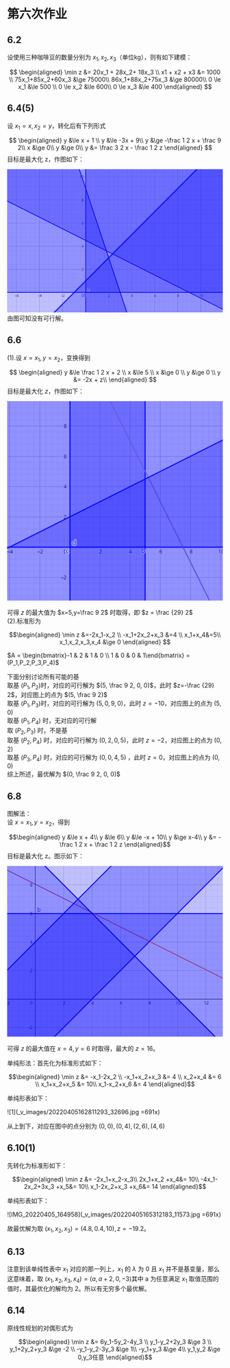# 第六次作业

## 6.2
设使用三种咖啡豆的数量分别为 $x_1, x_2, x_3$（单位kg），则有如下建模：

$$
\begin{aligned}
\min z &= 20x_1 + 28x_2+ 18x_3 \\
x1 + x2 + x3 &= 1000 \\
75x_1+85x_2+60x_3 &\ge 75000\\
86x_1+88x_2+75x_3 &\ge 80000\\
0 \le x_1 &\le 500 \\
0 \le x_2 &\le 600\\
0 \le x_3 &\le 400
\end{aligned}
$$

## 6.4(5)
设 $x_1 = x, x_2 = y$，转化后有下列形式

$$
\begin{aligned}
y &\le x + 1 \\
y &\le -3x + 9\\
y &\ge -\frac 1 2 x + \frac 9 2\\
x &\ge 0\\
y &\ge 0\\
y &= \frac 3 2 x - \frac 1 2 z
\end{aligned}
$$
目标是最大化 z，作图如下：

![](_v_images/20220405150835027_16030.png)
由图可知没有可行解。

## 6.6
(1).设 $x = x_1, y = x_2$，变换得到

$$
\begin{aligned}
y &\le \frac 1 2 x + 2 \\
x &\le 5 \\
x &\ge 0 \\
y &\ge 0 \\
y &= -2x + z\\ 
\end{aligned}
$$
目标是最大化 $z$，作图如下：

![](_v_images/20220405151425994_17618.png)

可得 $z$ 的最大值为 $x=5,y=\frac 9 2$ 时取得，即 $z = \frac {29} 2$  
(2).标准形为

$$\begin{aligned}
\min z &=-2x_1-x_2 \\
-x_1+2x_2+x_3 &=4 \\
x_1+x_4&=5\\
x_1,x_2,x_3,x_4 &\ge 0
\end{aligned}
$$

$A = \begin{bmatrix}-1 & 2 & 1 & 0 \\ 1 & 0 & 0 & 1\end{bmatrix} = (P_1,P_2,P_3,P_4)$

下面分别讨论所有可能的基  
取基 $(P_1, P_2)$时，对应的可行解为 $(5, \frac 9 2, 0, 0)$，此时 $z=-\frac {29} 2$，对应图上的点为 $(5, \frac 9 2)$  
取基 $(P_1, P_3)$时，对应的可行解为 $(5, 0, 9, 0)$，此时 $z = -10$，对应图上的点为 $(5, 0)$  
取基 $(P_1, P_4)$ 时，无对应的可行解  
取 $(P_2, P_3)$ 时，不是基  
取基 $(P_2, P_4)$ 时，对应的可行解为 $(0, 2, 0, 5)$，此时 $z = -2$，对应图上的点为 $(0, 2)$  
取基 $(P_3, P_4)$ 时，对应的可行解为 $(0, 0, 4, 5)$ ，此时 $z = 0$，对应图上的点为 $(0, 0)$  
综上所述，最优解为 $(0, \frac 9 2, 0, 0)$

## 6.8
图解法：  
设 $x = x_1, y = x_2$，得到

$$\begin{aligned}
y &\le x + 4\\
y &\le 6\\
y &\le -x + 10\\
y &\ge x-4\\
y &= -\frac 1 2 x + \frac 1 2 z
\end{aligned}$$
目标是最大化 z。图示如下：

![](_v_images/20220405155317094_4181.png)

可得 $z$ 的最大值在 $x=4,y=6$ 时取得，最大的 $z=16$。

单纯形法：首先化为标准形式如下：

$$\begin{aligned}
\min z &= -x_1-2x_2 \\
-x_1+x_2+x_3 &= 4 \\
x_2+x_4 &= 6 \\
x_1+x_2+x_5 &= 10\\
x_1-x_2+x_6 &= 4
\end{aligned}$$

单纯形表如下：

![1](_v_images/20220405162811293_32696.jpg =691x)

从上到下，对应在图中的点分别为 $(0,0),(0,4),(2,6),(4,6)$

## 6.10(1)
先转化为标准形如下：

$$\begin{aligned}
\min z &= -2x_1+x_2-x_3\\
2x_1+x_2 +x_4&= 10\\
-4x_1-2x_2+3x_3 +x_5&= 10\\
x_1-2x_2+x_3 +x_6&= 14
\end{aligned}$$

单纯形表如下：

![IMG_20220405_164958](_v_images/20220405165312183_11573.jpg =691x)

故最优解为取 $(x_1,x_2,x_3)=(4.8,0.4,10),z=-19.2$。

## 6.13
注意到该单纯性表中 $x_1$ 对应的那一列上，$x_1$ 的 $\lambda$ 为 0 且 $x_1$ 并不是基变量，那么这意味着，取 $(x_1,x_2,x_3,x_4)=(a,a+2,0,-3)$其中 a 为任意满足 $x_1$ 取值范围的值时，其最优化的解均为 2。所以有无穷多个最优解。

## 6.14
原线性规划的对偶形式为

$$\begin{aligned}
\min z &= 6y_1-5y_2-4y_3 \\
y_1-y_2+2y_3 &\ge 3 \\
y_1+2y_2+y_3 &\ge -2 \\
-y_1-y_2-3y_3 &\ge 1\\
-y_1+y_3 &\ge 4\\
y_1,y_2 &\ge 0,y_3任意
\end{aligned}$$
